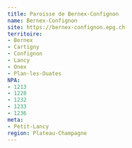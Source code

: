 ```yaml
---
title: Paroisse de Bernex-Confignon
name: Bernex-Confignon
site: https://bernex-confignon.epg.ch
territoire:
- Bernex
- Cartigny
- Confignon
- Lancy
- Onex
- Plan-les-Ouates
NPA:
- 1213
- 1228
- 1232
- 1233
- 1236
meta:
- Petit-Lancy
region: Plateau-Champagne
---
```

